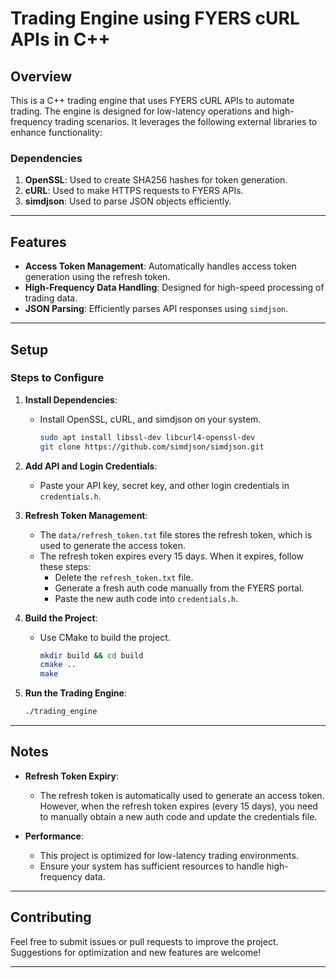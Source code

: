 # Trading Engine using FYERS cURL APIs in C++

## Overview
This is a C++ trading engine that uses FYERS cURL APIs to automate trading. The engine is designed for low-latency operations and high-frequency trading scenarios. It leverages the following external libraries to enhance functionality:

### Dependencies
1. **OpenSSL**: Used to create SHA256 hashes for token generation.
2. **cURL**: Used to make HTTPS requests to FYERS APIs.
3. **simdjson**: Used to parse JSON objects efficiently.

---

## Features
- **Access Token Management**: Automatically handles access token generation using the refresh token.
- **High-Frequency Data Handling**: Designed for high-speed processing of trading data.
- **JSON Parsing**: Efficiently parses API responses using `simdjson`.

---

## Setup

### Steps to Configure

1. **Install Dependencies**:
   - Install OpenSSL, cURL, and simdjson on your system.
     ```bash
     sudo apt install libssl-dev libcurl4-openssl-dev
     git clone https://github.com/simdjson/simdjson.git
     ```

2. **Add API and Login Credentials**:
   - Paste your API key, secret key, and other login credentials in `credentials.h`.

3. **Refresh Token Management**:
   - The `data/refresh_token.txt` file stores the refresh token, which is used to generate the access token.
   - The refresh token expires every 15 days. When it expires, follow these steps:
     - Delete the `refresh_token.txt` file.
     - Generate a fresh auth code manually from the FYERS portal.
     - Paste the new auth code into `credentials.h`.

4. **Build the Project**:
   - Use CMake to build the project.
     ```bash
     mkdir build && cd build
     cmake ..
     make
     ```

5. **Run the Trading Engine**:
   ```bash
   ./trading_engine
   ```

---

## Notes
- **Refresh Token Expiry**:
  - The refresh token is automatically used to generate an access token. However, when the refresh token expires (every 15 days), you need to manually obtain a new auth code and update the credentials file.

- **Performance**:
  - This project is optimized for low-latency trading environments.
  - Ensure your system has sufficient resources to handle high-frequency data.

---

## Contributing
Feel free to submit issues or pull requests to improve the project. Suggestions for optimization and new features are welcome!

---


